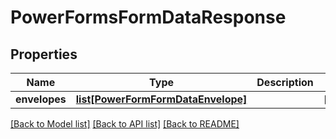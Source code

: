 # PowerFormsFormDataResponse

## Properties
Name | Type | Description | Notes
------------ | ------------- | ------------- | -------------
**envelopes** | [**list[PowerFormFormDataEnvelope]**](PowerFormFormDataEnvelope.md) |  | [optional] 

[[Back to Model list]](../README.md#documentation-for-models) [[Back to API list]](../README.md#documentation-for-api-endpoints) [[Back to README]](../README.md)


